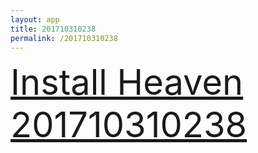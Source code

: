 ```yaml
---
layout: app
title: 201710310238
permalink: /201710310238
---
```

<div class="pure-g">
    <div class="pure-u-1-1" style="font-size: 4em">
        <a class="pure-button-primary" href="itms-services://?action=download-manifest&url=https%3A%2F%2Flitsungyisigono.github.io%2FTestScript%2Fmanifests%2F201710310238.plist"><i class="fa fa-download" aria-hidden="true"></i>Install Heaven 201710310238</a>
    </div>
</div>